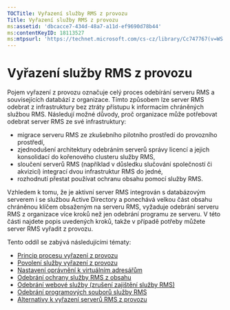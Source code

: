 ```yaml
---
TOCTitle: Vyřazení služby RMS z provozu
Title: Vyřazení služby RMS z provozu
ms:assetid: 'dbcacce7-434d-48a7-a11d-ef9690d78b44'
ms:contentKeyID: 18113527
ms:mtpsurl: 'https://technet.microsoft.com/cs-cz/library/Cc747767(v=WS.10)'
---
```


Vyřazení služby RMS z provozu
=============================

Pojem vyřazení z provozu označuje celý proces odebírání serveru RMS a souvisejících databází z organizace. Tímto způsobem lze server RMS odebrat z infrastruktury bez ztráty přístupu k informacím chráněných službou RMS. Následují možné důvody, proč organizace může potřebovat odebrat server RMS ze své infrastruktury:

-   migrace serveru RMS ze zkušebního pilotního prostředí do provozního prostředí,
-   zjednodušení architektury odebráním serverů správy licencí a jejich konsolidací do kořenového clusteru služby RMS,
-   sloučení serverů RMS (například v důsledku slučování společností či akvizicí) integrací dvou infrastruktur RMS do jedné,
-   rozhodnutí přestat používat ochranu obsahu pomocí služby RMS.

Vzhledem k tomu, že je aktivní server RMS integrován s databázovým serverem i se službou Active Directory a ponechává velkou část obsahu chráněnou klíčem obsaženým na serveru RMS, vyžaduje odebrání serveru RMS z organizace více kroků než jen odebrání programu ze serveru. V této části najdete popis uvedených kroků, takže v případě potřeby můžete server RMS vyřadit z provozu.

Tento oddíl se zabývá následujícími tématy:

-   [Princip procesu vyřazení z provozu](https://technet.microsoft.com/57bd9949-9433-437b-93ed-ffb2dff9992e)
-   [Povolení služby vyřazení z provozu](https://technet.microsoft.com/45226e85-b50d-41cc-aca7-0f603f8509d5)
-   [Nastavení oprávnění k virtuálním adresářům](https://technet.microsoft.com/45112111-9608-45b1-9a86-7b313d0a1579)
-   [Odebrání ochrany služby RMS z obsahu](https://technet.microsoft.com/c30361e3-50d2-4474-a87d-d38de502cf9e)
-   [Odebrání webové služby (zrušení zajištění služby RMS)](https://technet.microsoft.com/68b4e2b0-b1b7-4b0a-8c1a-82ac27c1f12e)
-   [Odebrání programových souborů služby RMS](https://technet.microsoft.com/d1dc8a8b-f8de-487f-87b4-2174d449f0bc)
-   [Alternativy k vyřazení serverů RMS z provozu](https://technet.microsoft.com/4d32f35e-997d-4d10-ab66-efe217e853f7)
